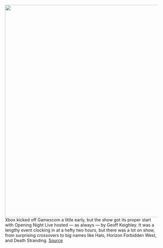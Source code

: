 <img src='https://cdn.vox-cdn.com/thumbor/O_Bft-9gDxEtc0yX0jodrgpPT9A=/0x0:3840x2160/1200x800/filters:focal(892x694:1506x1308)/cdn.vox-cdn.com/uploads/chorus_image/image/69775629/LEGO_Star_Wars_The_Skywalker_Saga___Young_Anakin_1846026126849c5bc957.42486138.0.png' width='700px' /><br/>
Xbox kicked off Gamescom a little early, but the show got its proper start with Opening Night Live hosted — as always — by Geoff Keighley. It was a lengthy event clocking in at a hefty two hours, but there was a lot on show, from surprising crossovers to big names like Halo, Horizon Forbidden West, and Death Stranding.
<a href='https://www.theverge.com/22640993/gamescom-opening-night-live-2021-trailers-halo-call-of-duty-marvel-xbox'> Source <a/>